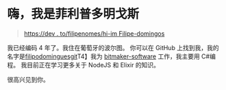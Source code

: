 # 嗨，我是菲利普多明戈斯

> [https://dev . to/filipenomes/hi-im Filipe-domingos](https://dev.to/filipedomingues/hi-im-filipe-domingues)

我已经编码 4 年了。我住在葡萄牙的波尔图。
你可以在 GitHub 上找到我，我的名字是[filipodominguesgit](https://github.com/FilipeDominguesGit)T4】我为 [bitmaker-software](http://bitmaker.rocks/)
工作，我主要用 C#编程。
我目前正在学习更多关于 NodeJS 和 Elixir 的知识。

很高兴见到你。